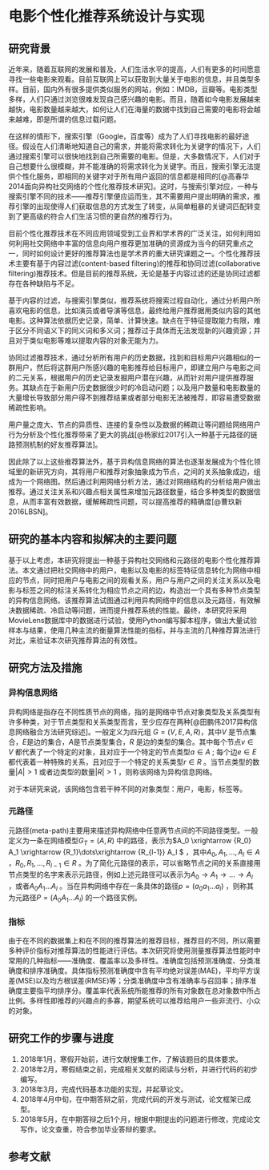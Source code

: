 # 电影个性化推荐系统设计与实现

## 研究背景

近年来，随着互联网的发展和普及，人们生活水平的提高，人们有更多的时间愿意寻找一些电影来观看。目前互联网上可以获取到大量关于电影的信息，并且类型多样。目前，国内外有很多提供类似服务的网站，例如：IMDB，豆瓣等。电影类型多样，人们只通过浏览很难发现自己感兴趣的电影。而且，随着如今电影发展越来越快，电影数量越来越大，如何让人们在海量的数据中找到自己需要的电影将会越来越难，即是所谓的信息过载问题。

在这样的情形下，搜索引擎（Google，百度等）成为了人们寻找电影的最好途径。假设在人们清晰地知道自己的需求，并能将需求转化为关键字的情况下，人们通过搜索引擎可以很快地找到自己所需要的电影。但是，大多数情况下，人们对于自己想要什么很模糊，并不能准确的将需求转化为关键字。而且，搜索引擎无法提供个性化服务，即相同的关键字对于所有用户返回的信息都是相同的[@高春华2014面向异构社交网络的个性化推荐技术研究]。这时，与搜索引擎对应，一种与搜索引擎不同的技术——推荐引擎便应运而生，其不需要用户提出明确的需求，推荐引擎的出现使得人们获取信息的方式发生了转变，从简单粗暴的关键词匹配转变到了更高级的符合人们生活习惯的更自然的推荐行为。

目前个性化推荐技术在不同应用领域受到工业界和学术界的广泛关注，如何利用如何利用社交网络中丰富的信息向用户推荐更加准确的资源成为当今的研究重点之一，同时如何设计更好的推荐算法也是学术界的重大研究课题之一。个性化推荐技术主要有基于内容过滤(content-based filtering)的推荐和协同过滤(collaborative filtering)推荐技术。但是目前的推荐系统，无论是基于内容过滤的还是协同过滤都存在各种缺陷与不足。

基于内容的过滤，与搜索引擎类似，推荐系统将搜索过程自动化，通过分析用户所喜欢电影的信息，比如演员或者导演等信息，最终给用户推荐据用类似内容的其他电影。这种算法依据历史记录，简单、计算快速。缺点在于特征提取能力有限，难于区分不同语义下的同义词和多义词；推荐过于具体而无法发现新的兴趣资源；并且对于类似电影等难以提取内容的对象无能为力。

协同过滤推荐技术，通过分析所有用户的历史数据，找到和目标用户兴趣相似的一群用户，然后将这群用户所感兴趣的电影推荐给目标用户，即建立用户与电影之间的二元关系，根据用户的历史记录发掘用户潜在兴趣，从而针对用户提供推荐服务。其缺点在于新用户历史数据很少时的冷启动问题；以及用户数量和电影数量的大量增长导致部分用户得不到推荐结果或者部分电影无法被推荐，即容易遭受数据稀疏性影响。

用户量之庞大、节点的异质性、连接的复杂性以及数据的稀疏让等问题给网络用户行为分析及个性化推荐带来了更大的挑战[@杨家红2017引入一种基于元路径的链路预测机制的好友推荐算法]。

因此除了以上这些推荐算法外，基于异构信息网络的算法也逐渐发展成为个性化领域里的新研究方向，其将用户和推荐对象抽象成为节点，之间的关系抽象成边，组成为一个网络图。然后通过利用网络分析方法，通过对网络结构的分析给用户做出推荐。通过关注关系和兴趣点相关属性来增加元路径数量，结合多种类型的数据信息，从而丰富有效数据，缓解稀疏性问题，可以提高推荐的精确度[@曹玖新2016LBSN]。

## 研究的基本内容和拟解决的主要问题

基于以上考虑，本研究将提出一种基于异构社交网络和元路径的电影个性化推荐算法。本文通过把社交网络中的用户，电影以及电影的标签特征信息转化为网络中相应的节点，同时把用户与电影之间的观看关系，用户与用户之间的关注关系以及电影与标签之间的标注关系转化为相应节点之间的边，构造出一个具有多种节点类型的异构信息网络。该推荐算法试图通过利用异构网络中的信息以及元路径，有效解决数据稀疏、冷启动等问题，进而提升推荐系统的性能。最终，本研究将采用MovieLens数据库中的数据进行试验，使用Python编写脚本程序，做出大量试验样本与结果，使用几种主流的衡量算法性能的指标，并与主流的几种推荐算法进行对比，来验证本次研究推荐算法的有效性。

## 研究方法及措施

### 异构信息网络

异构网络是指存在不同性质节点的网络，指的是网络中节点对象类型及关系类型有许多种类，对于节点类型和关系类型而言，至少应存在两种[@田鹏伟2017异构信息网络融合方法研究综述]。一般定义为四元组 $G=(V, E, A ,R)$，其中$V$ 是节点集合，$E$是边的集合，$A$是节点类型集合，$R$ 是边的类型的集合。其中每个节点$v\in V$ 都代表了一个特定的对象，且对应于一个特定的节点类型$a\in A$ ; 每个边$e\in E$ 都代表着一种特殊的关系，且对应于一个特定的关系类型$r\in R$ 。当节点类型的数量$|A|\gt 1$ 或者边类型的数量$|R|\gt 1$ ，则称该网络为异构信息网络。

对于本研究来说，该网络包含若干种不同的对象类型：用户，电影，标签等。

### 元路径

元路径(meta-path)主要用来描述异构网络中任意两节点间的不同路径类型。一般定义为一条在网络模型$G_T=(A, R)$ 中的路径，表示为$A_0 \xrightarrow {R_0} A_1 \xrightarrow {R_1}\dots\xrightarrow {R_{l-1}} A_l  $ ，其中$A_0, A_1, \dots, A_l \in A$ ，$R_0, R_1, \dots, R_{l-1} \in R$ 。为了简化元路径的表示，可以省略节点之间的关系直接用节点类型的名字来表示元路径，例如上述元路径可以表示为$A_0 \rightarrow A_1 \rightarrow \dots \rightarrow A_l$ ，或者$A_0A_1\dots A_l$ 。当在异构网络中存在一条具体的路径$p=(a_0a_1\dots a_l)$ ，则称其为元路径$P=(A_0A_1\dots A_l)$ 的一个路径实例。

### 指标

由于在不同的数据集上和在不同的推荐算法的推荐目标，推荐目的不同，所以需要多种评价指标对推荐算法的性能进行评估。本次研究将使用测量推荐算法性能时中常用的几种指标——准确度、覆盖率以及多样性。准确度包括预测准确度、分类准确度和排序准确度。具体指标预测准确度中含有平均绝对误差(MAE)，平均平方误差(MSE)以及均方根误差(RMSE)等；分类准确度中含有准确率与召回率；排序准确度主要指平均排序分。覆盖率代表系统所能推荐的所有对象数在总对象数中所占比例。多样性即推荐的兴趣点的多寡，期望系统可以推荐给用户一些非流行、小众的对象。

## 研究工作的步骤与进度

1. 2018年1月，寒假开始前，进行文献搜集工作，了解该题目的具体要求。
2. 2018年2月，寒假结束之前，完成相关文献的阅读与分析，并进行代码的初步编写。
3. 2018年3月，完成代码基本功能的实现，并起草论文。
4. 2018年4月中旬，在中期答辩之前，完成代码的开发与测试，论文框架已成型。
5. 2018年5月，在中期答辩之后1个月，根据中期提出的问题进行修改，完成论文写作，论文查重，符合参加毕业答辩的要求。

## 参考文献

